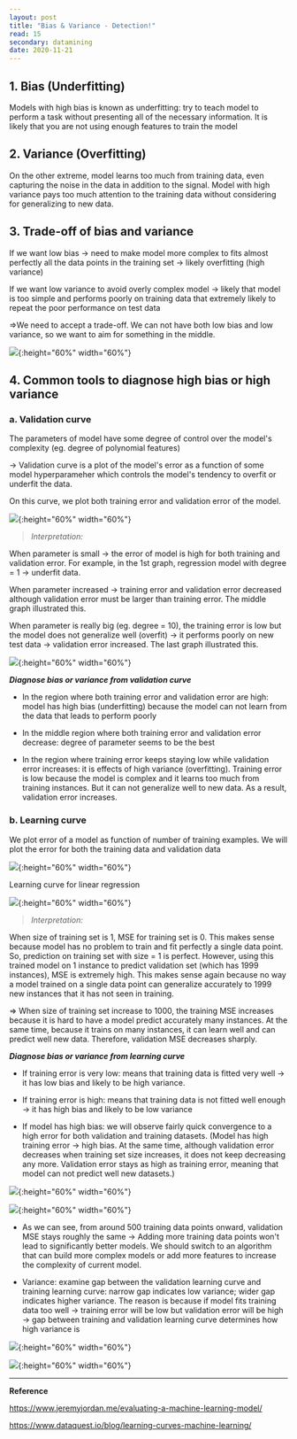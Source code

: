 ```yaml
---
layout: post
title: "Bias & Variance - Detection!"
read: 15
secondary: datamining
date: 2020-11-21
---
```


## 1. Bias (Underfitting)

Models with high bias is known as underfitting: try to teach model to perform a task without presenting all of the necessary information. It is likely that you are not using enough features to train the model

## 2. Variance (Overfitting)

On the other extreme, model learns too much from training data, even capturing the noise in the data in addition to the signal. Model with high variance pays too much attention to the training data without considering for generalizing to new data. 

## 3. Trade-off of bias and variance

If we want low bias -> need to make model more complex to fits almost perfectly all the data points in the training set -> likely overfitting (high variance)

If we want low variance to avoid overly complex model -> likely that model is too simple and performs poorly on training data that extremely likely to repeat the poor performance on test data

=>We need to accept a trade-off. We can not have both low bias and low variance, so we want to aim for something in the middle.

![](/sources/Bias-Variance-Detection.png){:height="60%" width="60%"}


## 4. Common tools to diagnose high bias or high variance

### a. **Validation curve**

The parameters of model have some degree of control over the model's complexity (eg. degree of polynomial features)

-> Validation curve is a plot of the model's error as a function of some model hyperparameher which controls the model's tendency to overfit or underfit the data.

On this curve, we plot both training error and validation error of the model. 

![](/sources/Bias-Variance-Detection1.png){:height="60%" width="60%"}


>*Interpretation:* 

When parameter is small -> the error of model is high for both training and validation error. For example, in the 1st graph, regression model with degree = 1 -> underfit data. 

When parameter increased -> training error and validation error decreased although validation error must be larger than training error. The middle graph illustrated this. 

When parameter is really big (eg. degree = 10), the training error is low but the model does not generalize well (overfit) -> it performs poorly on new test data -> validation error increased. The last graph illustrated this. 

![](/sources/Bias-Variance-Detection2.png){:height="60%" width="60%"}

***Diagnose bias or variance from validation curve***

- In the region where both training error and validation error are high: model has high bias (underfitting) because the model can not learn from the data that leads to perform poorly
  
- In the middle region where both training error and validation error decrease: degree of parameter seems to be the best
  
- In the region where training error keeps staying low while validation error increases: it is effects of high variance (overfitting). Training error is low because the model is complex and it learns too much from training instances. But it can not generalize well to new data. As a result, validation error increases.


### b. **Learning curve**
We plot error of a model as function of number of training examples. We will plot the error for both the training data and validation data

![](/sources/Bias-Variance-Detection3.png){:height="60%" width="60%"}

Learning curve for linear regression 

![](/sources/Bias-Variance-Detection4.png){:height="60%" width="60%"}

>*Interpretation:* 

When size of training set is 1, MSE for training set is 0. This makes sense because model has no problem to train and fit perfectly a single data point. So, prediction on training set with size = 1 is perfect. However, using this trained model on 1 instance to predict validation set (which has 1999 instances), MSE is extremely high. This makes sense again because no way a model trained on a single data point can generalize accurately to 1999 new instances that it has not seen in training. 

=> When size of training set increase to 1000, the training MSE increases because it is hard to have a model predict accurately many instances. At the same time, because it trains on many instances, it can learn well and can predict well new data. Therefore, validation MSE decreases sharply. 

***Diagnose bias or variance from learning curve***

- If training error is very low: means that training data is fitted very well -> it has low bias and likely to be high variance.
  
- If training error is high: means that training data is not fitted well enough -> it has high bias and likely to be low variance

- If model has high bias: we will observe fairly quick convergence to a high error for both validation and training datasets. (Model has high training error -> high bias. At the same time, although validation error decreases when training set size increases, it does not keep decreasing any more. Validation error stays as high as training error, meaning that model can not predict well new datasets.)

![](/sources/Bias-Variance-Detection5.png){:height="60%" width="60%"}

![](/sources/Bias-Variance-Detection6.png){:height="60%" width="60%"}

- As we can see, from around 500 training data points onward, validation MSE stays roughly the same -> Adding more training data points won't lead to significantly better models. We should switch to an algorithm that can build more complex models or add more features to increase the complexity of current model. 

- Variance: examine gap between the validation learning curve and training learning curve: narrow gap indicates low variance; wider gap indicates higher variance. The reason is because if model fits training data too well -> training error will be low but validation error will be high -> gap between training and validation learning curve determines how high variance is
  
![](/sources/Bias-Variance-Detection7.png){:height="60%" width="60%"}

![](/sources/Bias-Variance-Detection8.png){:height="60%" width="60%"}

-------------
**Reference** 

https://www.jeremyjordan.me/evaluating-a-machine-learning-model/

https://www.dataquest.io/blog/learning-curves-machine-learning/